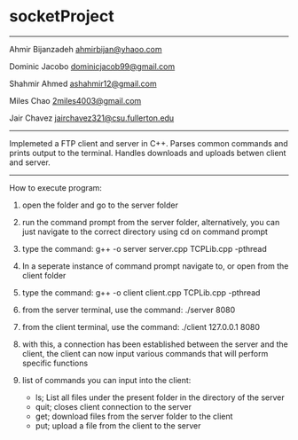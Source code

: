 # socketProject
--------------------------------------------------------------

Ahmir Bijanzadeh ahmirbijan@yhaoo.com

Dominic Jacobo dominicjacob99@gmail.com

Shahmir Ahmed ashahmir12@gmail.com

Miles Chao 2miles4003@gmail.com

Jair Chavez jairchavez321@csu.fullerton.edu

--------------------------------------------------------------

Implemeted a FTP client and server in C++.
Parses common commands and prints output to the terminal.
Handles downloads and uploads betwen client and server.

--------------------------------------------------------------

How to execute program:
1. open the folder and go to the server folder
2. run the command prompt from the server folder, alternatively, you can just navigate to the correct directory using cd on command prompt
4. type the command: g++ -o server server.cpp TCPLib.cpp -pthread
6. In a seperate instance of command prompt navigate to, or open from the client folder
7. type the command: g++ -o client client.cpp TCPLib.cpp -pthread

8. from the server terminal, use the command: ./server 8080
9. from the client terminal, use the command: ./client 127.0.0.1 8080
10. with this, a connection has been established between the server and the client, the client can now input various commands that will perform specific functions
   
11. list of commands you can input into the client:
    - ls; List all files under the present folder in the directory of the server
    - quit; closes client connection to the server
    - get; download files from the server folder to the client
    - put; upload a file from the client to the server
